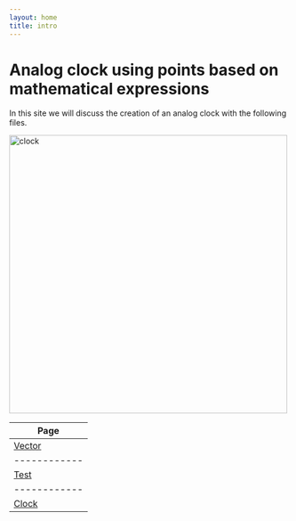 ```yaml
---
layout: home
title: intro
---
```


# Analog clock using points based on mathematical expressions 

In this site we will discuss the creation of an analog clock with the following files.

<img src="{{site.baseurl}}/images/clock.png" alt="clock" width="500"/>

Page | 
------------ | 
[Vector](/math) | Strucutres a mathematical expression for the creation of a clock
------------ | 
[Test](/test) | Tests the created method implementing unit testing
------------ | 
[Clock](/clock) | Sums up the methods using the vector class by using them. 